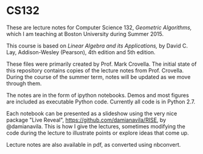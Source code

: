 CS132
=====

These are lecture notes for Computer Science 132, _Geometric
Algorithms,_ which I am teaching at Boston University during Summer 2015.

This course is based on _Linear Algebra and its Applications,_ by David
C. Lay, Addison-Wesley (Pearson), 4th edition and 5th edition.

These files were primarily created by Prof. Mark Crovella. 
The initial state of this repository contains copies of the lecture notes from Prof. Crovella. During
the course of the summer term, notes will be updated as we move through them.

The notes are in the form of ipython notebooks.   Demos and most figures
are included as executable Python code.   Currently all code is in Python 2.7.

Each notebook can be presented as a slideshow using the very nice
package "Live Reveal", https://github.com/damianavila/RISE, by
@damianavila.  This is how I give the lectures, sometimes modifying the
code during the lecture to illustrate points or explore ideas that come up.

Lecture notes are also available in pdf, as converted using nbconvert.







